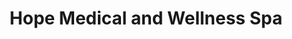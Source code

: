 ---
title: "Hope Medical and Wellness Spa"
url: /murray/hope-medical-and-wellness-spa/
shop: beauty
---